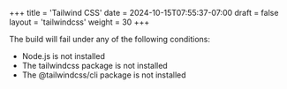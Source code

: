+++
title = 'Tailwind CSS'
date = 2024-10-15T07:55:37-07:00
draft = false
layout = 'tailwindcss'
weight = 30
+++

The build will fail under any of the following conditions:

- Node.js is not installed
- The tailwindcss package is not installed
- The @tailwindcss/cli package is not installed

